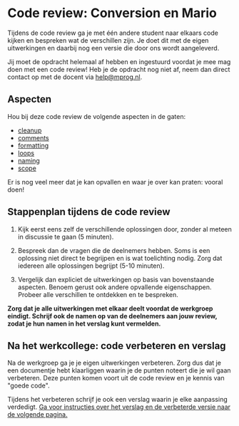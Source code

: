 # Code review: Conversion en Mario

Tijdens de code review ga je met één andere student naar elkaars code kijken en bespreken wat de verschillen zijn. Je doet dit met de eigen uitwerkingen en daarbij nog een versie die door ons wordt aangeleverd.

Jij moet de opdracht helemaal af hebben en ingestuurd voordat je mee mag doen met een code review! Heb je de opdracht nog niet af, neem dan direct contact op met de docent via <help@mprog.nl>.

## Aspecten

Hou bij deze code review de volgende aspecten in de gaten:

- [cleanup](/quality/aspects/cleanup)
- [comments](/quality/aspects/comments)
- [formatting](/quality/aspects/formatting)
- [loops](/quality/aspects/loops)
- [naming](/quality/aspects/naming)
- [scope](/quality/aspects/scope)

Er is nog veel meer dat je kan opvallen en waar je over kan praten: vooral doen!

## Stappenplan tijdens de code review

1.  Kijk eerst eens zelf de verschillende oplossingen door, zonder al meteen in discussie te gaan (5 minuten).

2.  Bespreek dan de vragen die de deelnemers hebben. Soms is een oplossing niet direct te begrijpen en is wat toelichting nodig. Zorg dat iedereen alle oplossingen begrijpt (5-10 minuten).

3.  Vergelijk dan expliciet de uitwerkingen op basis van bovenstaande aspecten. Benoem gerust ook andere opvallende eigenschappen. Probeer alle verschillen te ontdekken en te bespreken.

**Zorg dat je alle uitwerkingen met elkaar deelt voordat de werkgroep eindigt. Schrijf ook de namen op van de deelnemers aan jouw review, zodat je hun namen in het verslag kunt vermelden.**

## Na het werkcollege: code verbeteren en verslag

Na de werkgroep ga je je eigen uitwerkingen verbeteren. Zorg dus dat je een documentje hebt klaarliggen waarin je de punten noteert die je wil gaan verbeteren. Deze punten komen voort uit de code review en je kennis van "goede code".

Tijdens het verbeteren schrijf je ook een verslag waarin je elke aanpassing verdedigt. [Ga voor instructies over het verslag en de verbeterde versie naar de volgende pagina.](/reviews/r1/revised)
